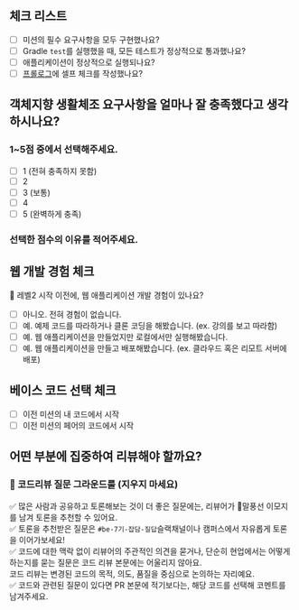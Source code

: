<!-- 

## 코드 리뷰 팁

- 코드와 관련된 질문이 있다면, PR 본문에 적기 보다는 해당 코드를 선택하고 코멘트를 남겨주세요.
  - [참고: Adding comments to a pull request](https://docs.github.com/en/pull-requests/collaborating-with-pull-requests/reviewing-changes-in-pull-requests/commenting-on-a-pull-request#adding-comments-to-a-pull-request)

-->

## 체크 리스트

- [ ] 미션의 필수 요구사항을 모두 구현했나요?
- [ ] Gradle `test`를 실행했을 때, 모든 테스트가 정상적으로 통과했나요?
- [ ] 애플리케이션이 정상적으로 실행되나요?
- [ ] [프롤로그](https://prolog.techcourse.co.kr)에 셀프 체크를 작성했나요?
  <!-- 작성한 셀프 체크의 링크를 남겨주세요. -->

## 객체지향 생활체조 요구사항을 얼마나 잘 충족했다고 생각하시나요?

### 1~5점 중에서 선택해주세요.

- [ ] 1 (전혀 충족하지 못함)
- [ ] 2
- [ ] 3 (보통)
- [ ] 4
- [ ] 5 (완벽하게 충족)

### 선택한 점수의 이유를 적어주세요.

<!-- 이유 작성 -->

## 웹 개발 경험 체크

🌱 레벨2 시작 이전에, 웹 애플리케이션 개발 경험이 있나요?

- [ ] 아니오. 전혀 경험이 없습니다.
- [ ] 예. 예제 코드를 따라하거나 클론 코딩을 해봤습니다. (ex. 강의를 보고 따라함)
- [ ] 예. 웹 애플리케이션을 만들었지만 로컬에서만 실행해봤습니다.
- [ ] 예. 웹 애플리케이션을 만들고 배포해봤습니다. (ex. 클라우드 혹은 리모트 서버에 배포)

## 베이스 코드 선택 체크

- [ ] 이전 미션의 내 코드에서 시작
- [ ] 이전 미션의 페어의 코드에서 시작

## 어떤 부분에 집중하여 리뷰해야 할까요?

<!-- 리뷰어가 효과적으로 피드백할 수 있도록 중점적으로 리뷰 받고 싶은 내용을 *요약* 형태로 작성해 주세요.
리뷰해야 할 포인트를 요약해 강조해 주시면, 리뷰어가 코드 전체를 이 부분에 집중해 리뷰할 수 있습니다.
반면 특정 코드부분에 대한 피드백이 필요하다면, 이 곳에 적기 보다 해당 코드를 선택하고 코멘트를 남기는 것을 권장합니다. -->

### 📌 코드리뷰 질문 그라운드룰 (지우지 마세요)

✅ 많은 사람과 공유하고 토론해보는 것이 더 좋은 질문에는, 리뷰어가 💬말풍선 이모지를 남겨 토론을 추천할 수 있어요.  
✅ 토론을 추천받은 질문은 `#be-7기-잡담-질답`슬랙채널이나 캠퍼스에서 자유롭게 토론을 이어가보세요!  
✅ 코드에 대한 맥락 없이 리뷰어의 주관적인 의견을 묻거나, 단순히 현업에서는 어떻게 하는지를 묻는 질문은 코드 리뷰 본문에는 어울리지 않아요.  
코드 리뷰는 변경된 코드의 목적, 의도, 품질을 중심으로 논의하는 자리예요.  
✅ 코드와 관련된 질문이 있다면 PR 본문에 적기보다는, 해당 코드를 선택해 코멘트를 남겨주세요.
